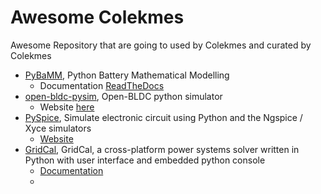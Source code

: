 # Awesome Colekmes
Awesome Repository that are going to used by Colekmes and curated by Colekmes

 - [PyBaMM](https://github.com/pybamm-team/PyBaMM), Python Battery Mathematical Modelling 
	- Documentation [ReadTheDocs](https://pybamm.readthedocs.io/en/latest/)
 - [open-bldc-pysim](https://github.com/zharfanw/open-bldc-pysim), Open-BLDC python simulator
	- Website [here](http://open-bldc.org)
 - [PySpice](https://github.com/FabriceSalvaire/PySpice), Simulate electronic circuit using Python and the Ngspice / Xyce simulators
	- [Website](https://pyspice.fabrice-salvaire.fr/)
 - [GridCal](https://github.com/SanPen/GridCal), GridCal, a cross-platform power systems solver written in Python with user interface and embedded python console
	 - [Documentation](https://gridcal.readthedocs.io/en/latest/)
	 - 

<!--stackedit_data:
eyJoaXN0b3J5IjpbLTMxMTg4NDkwMSwxODc0MTk4MDQxLC0xNj
UzMTkzNTEyXX0=
-->